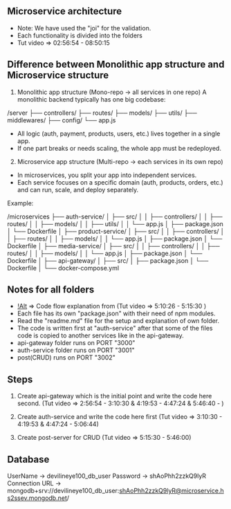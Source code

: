## Microservice architecture
- Note: We have used the "joi" for the validation.
- Each functionality is divided into the folders
- Tut video => 02:56:54 - 08:50:15

## Difference between Monolithic app structure and Microservice structure

1. Monolithic app structure (Mono-repo -> all services in one repo)
A monolithic backend typically has one big codebase:

/server
 ├── controllers/
 ├── routes/
 ├── models/
 ├── utils/
 ├── middlewares/
 ├── config/
 └── app.js

- All logic (auth, payment, products, users, etc.) lives together in a single app.
- If one part breaks or needs scaling, the whole app must be redeployed.

2. Microservice app structure (Multi-repo -> each services in its own repo)
- In microservices, you split your app into independent services.
- Each service focuses on a specific domain (auth, products, orders, etc.) and can run, scale, and deploy separately.

Example:

/microservices
 ├── auth-service/
 │    ├── src/
 │    │    ├── controllers/
 │    │    ├── routes/
 │    │    ├── models/
 │    │    ├── utils/
 │    │    └── app.js
 │    ├── package.json
 │    └── Dockerfile
 │
 ├── product-service/
 │    ├── src/
 │    │    ├── controllers/
 │    │    ├── routes/
 │    │    ├── models/
 │    │    └── app.js
 │    ├── package.json
 │    └── Dockerfile
 │
 ├── media-service/
 │    ├── src/
 │    │    ├── controllers/
 │    │    ├── routes/
 │    │    ├── models/
 │    │    └── app.js
 │    ├── package.json
 │    └── Dockerfile
 │
 ├── api-gateway/
 │    ├── src/
 │    ├── package.json
 │    └── Dockerfile
 │
 └── docker-compose.yml


 ## Notes for all folders
- [!Alt](./Code-flow.png) => Code flow explanation from (Tut video => 5:10:26 - 5:15:30 )
- Each file has its own "package.json" with their need of npm modules. 
- Read the "readme.md" file for the setup and explanation of own folder.
- The code is written first at "auth-service" after that some of the files code is copied to another services like in the api-gateway.
- api-gateway folder runs on PORT "3000"
- auth-service folder runs on PORT "3001"
- post(CRUD) runs on PORT "3002"

## Steps
 1. Create api-gateway which is the initial point and write the code here second.
 (Tut video => 2:56:54 - 3:10:30 & 4:19:53 - 4:47:24 & 5:46:40 - )

 2. Create auth-service and write the code here first
 (Tut video => 3:10:30 - 4:19:53 & 4:47:24 - 5:06:44)

 3. Create post-server for CRUD
 (Tut video => 5:15:30 - 5:46:00)


 ## Database 
 UserName -> devilineye100_db_user
 Password -> shAoPhh2zzkQ9lyR
 Connection URL -> mongodb+srv://devilineye100_db_user:shAoPhh2zzkQ9lyR@microservice.hs2ssev.mongodb.net/


